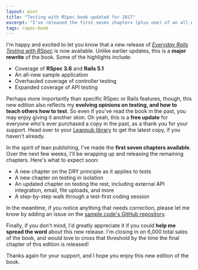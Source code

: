 ```yaml
---
layout: post
title: "Testing with RSpec book updated for 2017"
excerpt: "I've released the first seven chapters (plus one) of an all new edition of my popular introduction to RSpec for Rails. Here's what's new, and what to expect next."
tags: rspec-book
---
```


I'm happy and excited to let you know that a new release of _[Everyday Rails Testing with RSpec](https://leanpub.com/everydayrailsrspec)_ is now available. Unlike earlier updates, this is a **major rewrite** of the book. Some of the highlights include:

- Coverage of **RSpec 3.6** and **Rails 5.1**
- An all-new sample application
- Overhauled coverage of controller testing
- Expanded coverage of API testing

Perhaps more importantly than specific RSpec or Rails features, though, this new edition also reflects my **evolving opinions on testing, and how to teach others how to test**. So even if you've read the book in the past, you may enjoy giving it another skim. Oh yeah, this is a **free update** for everyone who's ever purchased a copy in the past, as a thank you for your support. Head over to your [Leanpub library](https://leanpub.com/user_dashboard/library) to get the latest copy, if you haven't already.

In the spirit of lean publishing, I've made the **first seven chapters available**. Over the next few weeks, I'll be wrapping up and releasing the remaining chapters. Here's what to expect soon:

- A new chapter on the DRY principle as it applies to tests
- A new chapter on testing in isolation
- An updated chapter on testing the rest, including external API integration, email, file uploads, and more
- A step-by-step walk through a test-first coding session

In the meantime, if you notice anything that needs correction, please let me know by adding an issue on the [sample code's GitHub repository](https://github.com/everydayrails/everydayrails-rspec-2017/issues).

Finally, if you don't mind, I'd greatly appreciate it if you could **help me spread the word** about this new release. I'm closing in on 6,000 total sales of the book, and would love to cross that threshold by the time the final chapter of this edition is released!

Thanks again for your support, and I hope you enjoy this new edition of the book.
